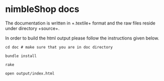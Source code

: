 
# nimbleShop docs

The documentation is written in +.textile+ format and the raw files
reside under directory +source+.

In order to build the html output please follow the instructions given
below.

```
cd doc # make sure that you are in doc directory

bundle install

rake

open output/index.html
```
